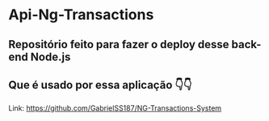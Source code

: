 # Api-Ng-Transactions

## Repositório feito para fazer o deploy desse back-end Node.js
## Que é usado por essa aplicação 👇👇
Link: https://github.com/GabrielSS187/NG-Transactions-System
